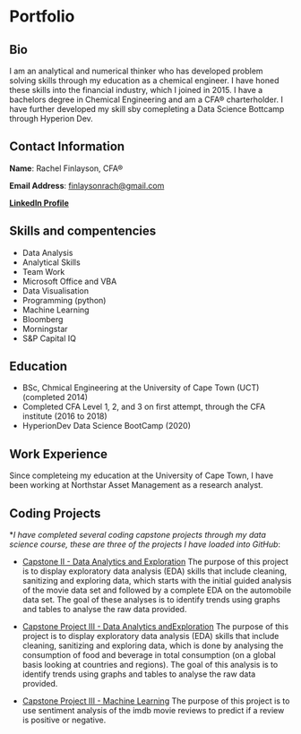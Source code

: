# Portfolio

## Bio
I am an analytical and numerical thinker who has developed problem solving skills through my education as a chemical engineer. I have honed these skills into the financial industry, which I joined in 2015. I have a bachelors degree in Chemical Engineering and am a CFA® charterholder. I have further developed my skill sby comepleting a Data Science Bottcamp through Hyperion Dev.

## Contact Information

**Name**: Rachel Finlayson, CFA®

**Email Address**: finlaysonrach@gmail.com

**[LinkedIn Profile](www.linkedin.com/in/rachel-finlayson-cfa-14399891)**

## Skills and compentencies
* Data Analysis
* Analytical Skills
* Team Work
* Microsoft Office and VBA
* Data Visualisation
* Programming (python)
* Machine Learning
* Bloomberg
* Morningstar
* S&P Capital IQ

## Education

* BSc, Chmical Engineering at the University of Cape Town (UCT) (completed 2014)
* Completed CFA Level 1, 2, and 3 on first attempt, through the CFA institute (2016 to 2018)
* HyperionDev Data Science BootCamp (2020)

## Work Experience

Since completeing my education at the University of Cape Town, I have been working at Northstar Asset Management as a research analyst.

## Coding Projects

**I have completed several coding capstone projects through my data science course, these are three of the projects I have loaded into GitHub*:

* [Capstone II - Data Analytics and Exploration](https://github.com/RachelFinlayson/Capstone-II-Data-Analytics-and-Exploration)
The purpose of this project is to display exploratory data analysis (EDA) skills that include cleaning, sanitizing and exploring data, which starts with the initial guided analysis of the movie data set and followed by a complete EDA on the automobile data set. The goal of these analyses is to identify trends using graphs and tables to analyse the raw data provided.

* [Capstone Project III - Data Analytics andExploration](https://github.com/RachelFinlayson/Capstone-Project-III-Data-Analytics-and-Exploration)
The purpose of this project is to display exploratory data analysis (EDA) skills that include cleaning, sanitizing and exploring data, which is done by analysing the consumption of food and beverage in total consumption (on a global basis looking at countries and regions). The goal of this analysis is to identify trends using graphs and tables to analyse the raw data provided.

* [Capstone Project III - Machine Learning](https://github.com/RachelFinlayson/Capstone-Project-III-Machine-Learning-)
The purpose of this project is to use sentiment analysis of the imdb movie reviews to predict if a review is positive or negative.
